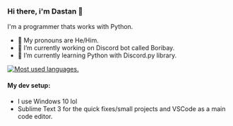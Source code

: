 ### Hi there, i'm Dastan 👋
I'm a programmer thats works with Python.

- 👦 My pronouns are He/Him.
- 🔭 I’m currently working on Discord bot called Boribay.
- 🌱 I’m currently learning Python with Discord.py library.

[![Most used languages.](https://github-readme-stats.vercel.app/api/top-langs/?username=Dositan&theme=onedark&layout=compact)](https://github.com/Zomatree)

#### My dev setup:
- I use Windows 10 lol
- Sublime Text 3 for the quick fixes/small projects and VSCode as a main code editor.

